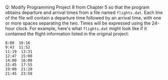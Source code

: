 Q: Modify Programming Project 8 from Chapter 5 so that the program obtains
departure and arrival times from a file named `flights.dat`. Each line of the
file will contain a departure time followed by an arrival time, with one or more
spaces separating the two. Times will be expressed using the 24-hour clock. For
example, here's what `flights.dat` might look like if it contained the flight
information listed in the original project:

```
8:00  10:16
9:43  11:52
11:19  13:31
12:47  15:00
14:00  16:08
15:45  17:55
19:00  21:20
21:45  23:58
```
